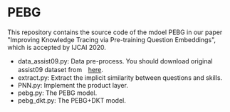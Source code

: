 # PEBG

This repository contains the source code of the mdoel PEBG in our paper "Improving Knowledge Tracing via Pre-training Question Embeddings", which is accepted by IJCAI 2020.

- data_assist09.py: Data pre-process. You should download original assist09 dataset from　[here](https://sites.google.com/site/assistmentsdata/home/assistment-2009-2010-data/skill-builder-data-2009-2010).
- extract.py: Extract the implicit similarity between questions and skills.
- PNN.py: Implement the product layer.
- pebg.py: The PEBG model.
- pebg_dkt.py: The PEBG+DKT model. 

